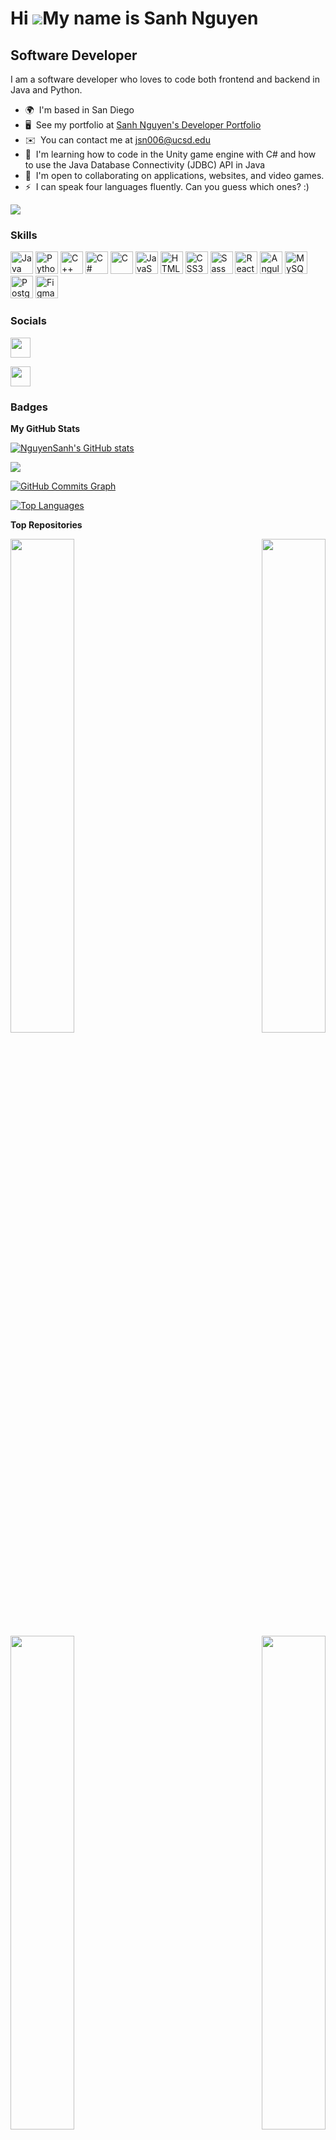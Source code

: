 Hi ![](https://user-images.githubusercontent.com/18350557/176309783-0785949b-9127-417c-8b55-ab5a4333674e.gif)My name is Sanh Nguyen
===================================================================================================================================

Software Developer
------------------

I am a software developer who loves to code both frontend and backend in Java and Python.

*   🌍  I'm based in San Diego
*   🖥️  See my portfolio at [Sanh Nguyen's Developer Portfolio](http://https://nguyensanh.github.io/MyPortfolio/)
*   ✉️  You can contact me at [jsn006@ucsd.edu](mailto:jsn006@ucsd.edu)
*   🧠  I'm learning how to code in the Unity game engine with C# and how to use the Java Database Connectivity (JDBC) API in Java
*   🤝  I'm open to collaborating on applications, websites, and video games.
*   ⚡  I can speak four languages fluently. Can you guess which ones? :)

<a href="https://www.github.com/NguyenSanh" target="_blank" rel="noreferrer"><img src="https://img.shields.io/github/followers/NguyenSanh?logo=github&style=for-the-badge&color=0891b2&labelColor=1c1917" /></a>
          
### Skills 

<p align="left">
<a href="https://www.oracle.com/java/" target="_blank" rel="noreferrer"><img src="https://raw.githubusercontent.com/danielcranney/readme-generator/main/public/icons/skills/java-colored.svg" width="36" height="36" alt="Java" /></a>
<a href="https://www.python.org/" target="_blank" rel="noreferrer"><img src="https://raw.githubusercontent.com/danielcranney/readme-generator/main/public/icons/skills/python-colored.svg" width="36" height="36" alt="Python" /></a>
<a href="https://docs.microsoft.com/en-us/cpp/?view=msvc-170" target="_blank" rel="noreferrer"><img src="https://raw.githubusercontent.com/danielcranney/readme-generator/main/public/icons/skills/cplusplus-colored.svg" width="36" height="36" alt="C++" /></a>
<a href="https://docs.microsoft.com/en-us/dotnet/csharp/" target="_blank" rel="noreferrer"><img src="https://raw.githubusercontent.com/danielcranney/readme-generator/main/public/icons/skills/csharp-colored.svg" width="36" height="36" alt="C#" /></a>
<a href="https://docs.microsoft.com/en-us/cpp/?view=msvc-170" target="_blank" rel="noreferrer"><img src="https://raw.githubusercontent.com/danielcranney/readme-generator/main/public/icons/skills/c-colored.svg" width="36" height="36" alt="C" /></a>
<a href="https://developer.mozilla.org/en-US/docs/Web/JavaScript" target="_blank" rel="noreferrer"><img src="https://raw.githubusercontent.com/danielcranney/readme-generator/main/public/icons/skills/javascript-colored.svg" width="36" height="36" alt="JavaScript" /></a>
<a href="https://developer.mozilla.org/en-US/docs/Glossary/HTML5" target="_blank" rel="noreferrer"><img src="https://raw.githubusercontent.com/danielcranney/readme-generator/main/public/icons/skills/html5-colored.svg" width="36" height="36" alt="HTML5" /></a>
<a href="https://www.w3.org/TR/CSS/#css" target="_blank" rel="noreferrer"><img src="https://raw.githubusercontent.com/danielcranney/readme-generator/main/public/icons/skills/css3-colored.svg" width="36" height="36" alt="CSS3" /></a>
<a href="https://sass-lang.com/" target="_blank" rel="noreferrer"><img src="https://raw.githubusercontent.com/danielcranney/readme-generator/main/public/icons/skills/sass-colored.svg" width="36" height="36" alt="Sass" /></a>
<a href="https://reactjs.org/" target="_blank" rel="noreferrer"><img src="https://raw.githubusercontent.com/danielcranney/readme-generator/main/public/icons/skills/react-colored.svg" width="36" height="36" alt="React" /></a>
<a href="https://angular.io/" target="_blank" rel="noreferrer"><img src="https://raw.githubusercontent.com/danielcranney/readme-generator/main/public/icons/skills/angularjs-colored.svg" width="36" height="36" alt="Angular" /></a>
<a href="https://www.mysql.com/" target="_blank" rel="noreferrer"><img src="https://raw.githubusercontent.com/danielcranney/readme-generator/main/public/icons/skills/mysql-colored.svg" width="36" height="36" alt="MySQL" /></a>
<a href="https://www.postgresql.org/" target="_blank" rel="noreferrer"><img src="https://raw.githubusercontent.com/danielcranney/readme-generator/main/public/icons/skills/postgresql-colored.svg" width="36" height="36" alt="PostgreSQL" /></a>
<a href="https://www.figma.com/" target="_blank" rel="noreferrer"><img src="https://raw.githubusercontent.com/danielcranney/readme-generator/main/public/icons/skills/figma-colored.svg" width="36" height="36" alt="Figma" /></a>
</p>

### Socials

<p align="left">

<a href="https://www.github.com/NguyenSanh" target="_blank" rel="noreferrer"><img src="https://raw.githubusercontent.com/danielcranney/readme-generator/main/public/icons/socials/github.svg" width="32" height="32" /></a>

<a href="https://www.linkedin.com/in/nguyensanh" target="_blank" rel="noreferrer"><img src="https://raw.githubusercontent.com/danielcranney/readme-generator/main/public/icons/socials/linkedin.svg" width="32" height="32" /></a></p>

### Badges

<b>My GitHub Stats</b>

<a href="http://www.github.com/NguyenSanh"><img src="https://github-readme-stats.vercel.app/api?username=NguyenSanh&show_icons=true&hide=&count_private=true&title_color=6366f1&text_color=ffffff&icon_color=0891b2&bg_color=1c1917&hide_border=true&show_icons=true" alt="NguyenSanh's GitHub stats" /></a>

<a href="http://www.github.com/NguyenSanh"><img src="https://github-readme-streak-stats.herokuapp.com/?user=NguyenSanh&stroke=ffffff&background=1c1917&ring=6366f1&fire=6366f1&currStreakNum=ffffff&currStreakLabel=6366f1&sideNums=ffffff&sideLabels=ffffff&dates=ffffff&hide_border=true" /></a>

<a href="http://www.github.com/NguyenSanh"><img src="https://activity-graph.herokuapp.com/graph?username=NguyenSanh&bg_color=1c1917&color=ffffff&line=0891b2&point=ffffff&area_color=1c1917&area=true&hide_border=true&custom_title=GitHub%20Commits%20Graph" alt="GitHub Commits Graph" /></a>

<a href="https://github.com/NguyenSanh" align="left"><img src="https://github-readme-stats.vercel.app/api/top-langs/?username=NguyenSanh&langs_count=10&title_color=6366f1&text_color=ffffff&icon_color=0891b2&bg_color=1c1917&hide_border=true&locale=en&custom_title=Top%20%Languages" alt="Top Languages" /></a>

<b>Top Repositories</b>

<div width="100%" align="center"><a href="https://github.com/NguyenSanh/TaskReady-App" align="left"><img align="left" width="45%" src="https://github-readme-stats.vercel.app/api/pin/?username=NguyenSanh&repo=TaskReady-App&title_color=6366f1&text_color=ffffff&icon_color=0891b2&bg_color=1c1917&hide_border=true&locale=en" /></a><a href="https://github.com/NguyenSanh/Drake-Find-Your-Love-Lyrics-App" align="right"><img align="right" width="45%" src="https://github-readme-stats.vercel.app/api/pin/?username=NguyenSanh&repo=Drake-Find-Your-Love-Lyrics-App&title_color=6366f1&text_color=ffffff&icon_color=0891b2&bg_color=1c1917&hide_border=true&locale=en" /></a></div><br /><br /><br /><br /><br /><br /><br />

<br /><br /><br /><br /><br />

<div width="100%" align="center"><a href="https://github.com/NguyenSanh/MP4Tube" align="left"><img align="left" width="45%" src="https://github-readme-stats.vercel.app/api/pin/?username=NguyenSanh&repo=MP4Tube&title_color=6366f1&text_color=ffffff&icon_color=0891b2&bg_color=1c1917&hide_border=true&locale=en" /></a><a href="https://github.com/NguyenSanh/Elon-Musk-Tweet-Tracker" align="right"><img align="right" width="45%" src="https://github-readme-stats.vercel.app/api/pin/?username=NguyenSanh&repo=Elon-Musk-Tweet-Tracker&title_color=6366f1&text_color=ffffff&icon_color=0891b2&bg_color=1c1917&hide_border=true&locale=en" /></a></div>
